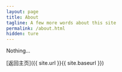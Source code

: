 ```yaml
---
layout: page
title: About
tagline: A few more words about this site
permalink: /about.html
hidden: ture
---
```


Nothing...

[返回主页]({{ site.url }}{{ site.baseurl }})
